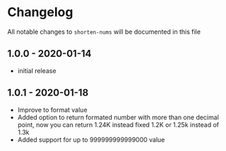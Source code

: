 # Changelog

All notable changes to `shorten-nums` will be documented in this file

## 1.0.0 - 2020-01-14

- initial release

## 1.0.1 - 2020-01-18

- Improve to format value
- Added option to return formated number with more than one decimal point, now you can return 1.24K instead fixed 1.2K or 1.25k instead of 1.3k
- Added support for up to 999999999999000 value
